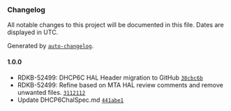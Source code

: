 ### Changelog

All notable changes to this project will be documented in this file. Dates are displayed in UTC.

Generated by [`auto-changelog`](https://github.com/CookPete/auto-changelog).

#### 1.0.0

- RDKB-52499: DHCP6C HAL Header migration to GitHub [`38cbc6b`](https://github.com/rdkcentral/rdkb-halif-dhcp6c/commit/38cbc6b4aa4c46bea42cdcc7bff4d5bfa6e5c6e9)
- RDKB-52499: Refine based on MTA HAL review comments and remove unwanted files. [`3112112`](https://github.com/rdkcentral/rdkb-halif-dhcp6c/commit/3112112bd68a1657ed666797e892829039395fef)
- Update DHCP6ChalSpec.md [`441abe1`](https://github.com/rdkcentral/rdkb-halif-dhcp6c/commit/441abe1c99d2618e5db83a9ad6b3f8cf794997db)
